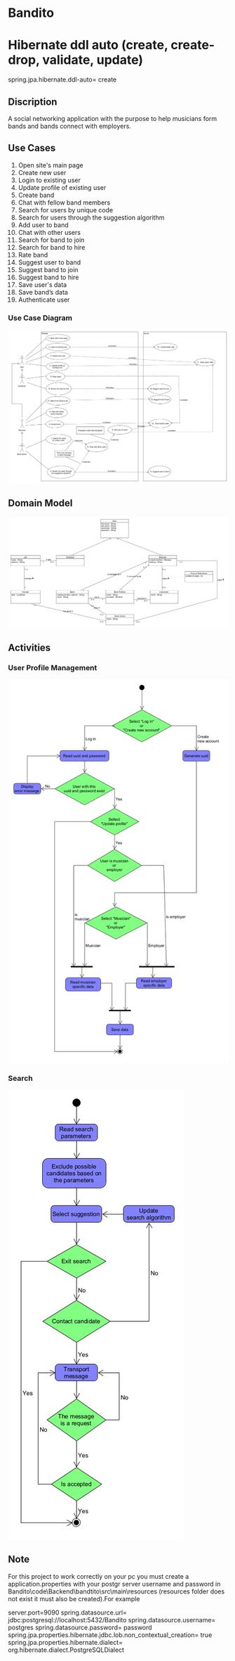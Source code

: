 # Bandito

# Hibernate ddl auto (create, create-drop, validate, update)
spring.jpa.hibernate.ddl-auto= create 
 
## Discription 

A social networking application with the purpose to help musicians form bands and bands connect with employers.  

## Use Cases

1. Open site's main page
2. Create new user
3. Login to existing user
4. Update profile of existing user 
5. Create band
6. Chat with fellow band members
7. Search for users by unique code 
8. Search for users through the suggestion algorithm
9. Add user to band
10. Chat with other users
11. Search for band to join
12. Search for band to hire
13. Rate band
14. Suggest user to band
15. Suggest band to join
16. Suggest band to hire
17. Save user's data
18. Save band’s data
19. Authenticate user

### Use Case Diagram

![Use case Diagram](docs/UseCase.png)

## Domain Model

![Domain Model Diagram](docs/DomainModel.png)

## Activities

### User Profile Management

![User Profile Management Activity Diagram](docs/UserProfileManagement.png)

### Search

![Search Activity Diagram](docs/Search.png)

## Note
For this project to work correctly on your pc you must create a application.properties with your postgr
 server username and password in Bandito\code\Backend\bandtito\src\main\resources
(resources folder does not exist it must also be created).For example <br />

server.port=9090
spring.datasource.url= jdbc:postgresql://localhost:5432/Bandito
spring.datasource.username= postgres
spring.datasource.password= password
spring.jpa.properties.hibernate.jdbc.lob.non_contextual_creation= true
spring.jpa.properties.hibernate.dialect= org.hibernate.dialect.PostgreSQLDialect